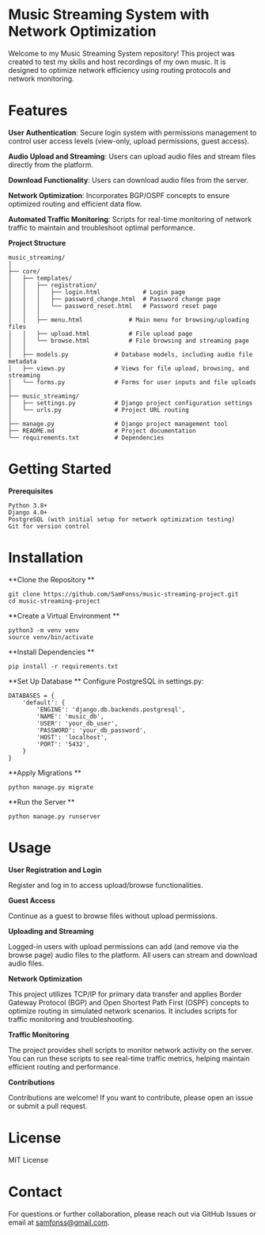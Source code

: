 # Music Streaming System with Network Optimization
Welcome to my Music Streaming System repository! This project was created to test my skills and host recordings of my own music. It is designed to optimize network efficiency using routing protocols and network monitoring.

# Features

**User Authentication**: Secure login system with permissions management to control user access levels (view-only, upload permissions, guest access).

**Audio Upload and Streaming**: Users can upload audio files and stream files directly from the platform.

**Download Functionality**: Users can download audio files from the server.

**Network Optimization**: Incorporates BGP/OSPF concepts to ensure optimized routing and efficient data flow.

**Automated Traffic Monitoring**: Scripts for real-time monitoring of network traffic to maintain and troubleshoot optimal performance.


**Project Structure**

```
music_streaming/
│
├── core/
│   ├── templates/
│   │   ├── registration/
│   │   │   ├── login.html            # Login page
│   │   │   ├── password_change.html  # Password change page
│   │   │   └── password_reset.html   # Password reset page
│   │   │
│   │   ├── menu.html             # Main menu for browsing/uploading files
│   │   ├── upload.html           # File upload page
│   │   └── browse.html           # File browsing and streaming page
│   │         
│   ├── models.py             # Database models, including audio file metadata
│   ├── views.py              # Views for file upload, browsing, and streaming
│   └── forms.py              # Forms for user inputs and file uploads
│   
├── music_streaming/
│   ├── settings.py           # Django project configuration settings
│   └── urls.py               # Project URL routing 
│ 
├── manage.py                 # Django project management tool
├── README.md                 # Project documentation
└── requirements.txt          # Dependencies
```
# Getting Started

**Prerequisites**

```
Python 3.8+
Django 4.0+
PostgreSQL (with initial setup for network optimization testing)
Git for version control
```
# Installation

**Clone the Repository
**
```
git clone https://github.com/SamFonss/music-streaming-project.git
cd music-streaming-project
```
**Create a Virtual Environment
**
```
python3 -m venv venv
source venv/bin/activate
```
**Install Dependencies
**
```
pip install -r requirements.txt
```
**Set Up Database
**
Configure PostgreSQL in settings.py:

```
DATABASES = {
    'default': {
        'ENGINE': 'django.db.backends.postgresql',
        'NAME': 'music_db',
        'USER': 'your_db_user',
        'PASSWORD': 'your_db_password',
        'HOST': 'localhost',
        'PORT': '5432',
    }
}
```
**Apply Migrations
**
```
python manage.py migrate
```
**Run the Server
**
```
python manage.py runserver
```
# Usage

**User Registration and Login**

Register and log in to access upload/browse functionalities.

**Guest Access**

Continue as a guest to browse files without upload permissions.

**Uploading and Streaming**

Logged-in users with upload permissions can add (and remove via the browse page) audio files to the platform.
All users can stream and download audio files.

**Network Optimization**

This project utilizes TCP/IP for primary data transfer and applies Border Gateway Protocol (BGP) and Open Shortest Path First (OSPF) concepts to optimize routing in simulated network scenarios. It includes scripts for traffic monitoring and troubleshooting.

**Traffic Monitoring**

The project provides shell scripts to monitor network activity on the server. You can run these scripts to see real-time traffic metrics, helping maintain efficient routing and performance.

**Contributions**

Contributions are welcome! If you want to contribute, please open an issue or submit a pull request.

# License

MIT License

# Contact
For questions or further collaboration, please reach out via GitHub Issues or email at samfonss@gmail.com.
